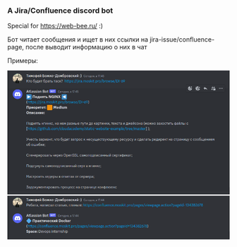 ### A Jira/Confluence discord bot

Special for https://web-bee.ru/ :)

Бот читает сообщения и ищет в них ссылки на jira-issue/confluence-page, после выводит информацию о них в чат

Примеры:

![...](/imgs/jira.png?raw=true)
![...](/imgs/conf.png?raw=true)